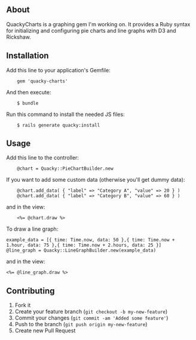 ## About

QuackyCharts is a graphing gem I'm working on.  It provides a Ruby syntax for initializing and configuring pie charts and line graphs with D3 and Rickshaw.

## Installation

Add this line to your application's Gemfile:

		gem 'quacky-charts'

And then execute:

 		$ bundle

Run this command to install the needed JS files:

		$ rails generate quacky:install

## Usage

Add this line to the controller:

		@chart = Quacky::PieChartBuilder.new
		
If you want to add some custom data (otherwise you'll get dummy data):

		@chart.add_data( { "label" => "Category A", "value" => 20 } )
		@chart.add_data( { "label" => "Category B", "value" => 60 } )
		
and in the view:

		<%= @chart.draw %>
		
To draw a line graph:

    example_data = [{ time: Time.now, data: 50 },{ time: Time.now + 1.hour, data: 75 },{ time: Time.now + 2.hours, data: 25 }]
    @line_graph = Quacky::LineGraphBuilder.new(example_data)
    
and in the view:

    <%= @line_graph.draw %>
		
## Contributing

1. Fork it
2. Create your feature branch (`git checkout -b my-new-feature`)
3. Commit your changes (`git commit -am 'Added some feature'`)
4. Push to the branch (`git push origin my-new-feature`)
5. Create new Pull Request
